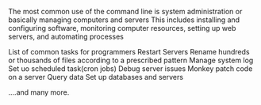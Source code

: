 The most common use of the command line is system administration or basically managing computers and servers
This includes installing and configuring software, monitoring computer resources, setting up web servers, and automating processes

List of common tasks for programmers
Restart Servers
Rename hundreds or thousands of files according to a prescribed pattern
Manage system log
Set uo scheduled task(cron jobs)
Debug server issues
Monkey patch code on a server
Query data
Set up databases and servers


....and many more. 
